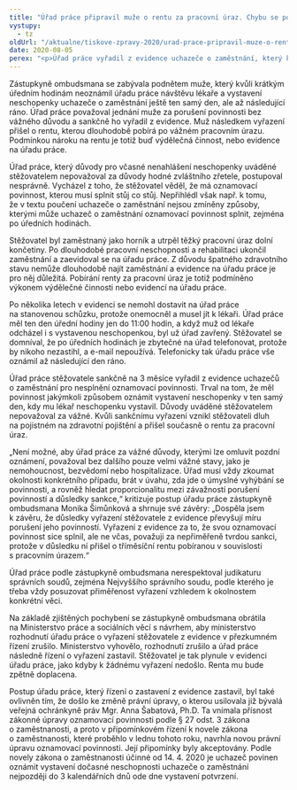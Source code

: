 ```yaml
---
title: "Úřad práce připravil muže o rentu za pracovní úraz. Chybu se podařilo napravit"
vystupy:
  - tz
oldUrl: "/aktualne/tiskove-zpravy-2020/urad-prace-pripravil-muze-o-rentu-za-pracovni-uraz-chybu-se-podarilo-napravit"
date: 2020-08-05
perex: "<p>Úřad práce vyřadil z evidence uchazeče o zaměstnání, který kvůli skončeným úředním hodinám nahlásil neschopenku od lékaře až druhý den ráno. Muž však kvůli tomu přišel o rentu po vážném pracovním úrazu. Podle zástupkyně ombudsmana úřad nepřihlédl ke specifickým okolnostem případu ani ke skutečnosti, že nešlo o účelové a úmyslné vyhýbání se povinnostem. Po její výzvě Ministerstvo práce a sociálních věcí zrušilo rozhodnutí úřadu práce a uložilo mu věc znovu projednat. Úřad práce poté řízení o vyřazení uchazeče z evidence zastavil. Na stěžovatele je nyní nahlíženo tak, že jeho evidence nebyla přerušena.  Pojišťovna mu také musí vyplatit pozastavenou rentu.</p>"
---
```


<!-- imported from the old website -->

<p>Zástupkyně ombudsmana se zabývala podnětem muže, který kvůli krátkým úředním hodinám neoznámil úřadu práce návštěvu lékaře a vystavení neschopenky uchazeče o zaměstnání ještě ten samý den, ale až následující ráno. Úřad práce považoval jednání muže za porušení povinnosti bez vážného důvodu a sankčně ho vyřadil z evidence. Muž následkem vyřazení přišel o rentu, kterou dlouhodobě pobírá po vážném pracovním úrazu. Podmínkou nároku na rentu je totiž buď výdělečná činnost, nebo evidence na úřadu práce.</p> <p>Úřad práce, který důvody pro včasné nenahlášení neschopenky uváděné stěžovatelem nepovažoval za důvody hodné zvláštního zřetele, postupoval nesprávně. Vycházel z toho, že stěžovatel věděl, že má oznamovací povinnost, kterou musí splnit stůj co stůj. Nepřihlédl však např. k tomu, že v textu poučení uchazeče o zaměstnání nejsou zmíněny způsoby, kterými může uchazeč o zaměstnání oznamovací povinnost splnit, zejména po úředních hodinách. </p> <p>Stěžovatel byl zaměstnaný jako horník a utrpěl těžký pracovní úraz dolní končetiny. Po dlouhodobé pracovní neschopnosti a rehabilitaci ukončil zaměstnání a zaevidoval se na úřadu práce. Z důvodu špatného zdravotního stavu nemůže dlouhodobě najít zaměstnání a evidence na úřadu práce je pro něj důležitá. Pobírání renty za pracovní úraz je totiž podmíněno výkonem výdělečné činnosti nebo evidencí na úřadu práce.</p> <p>Po několika letech v evidenci se nemohl dostavit na úřad práce na stanovenou schůzku, protože onemocněl a musel jít k lékaři. Úřad práce měl ten den úřední hodiny jen do 11:00 hodin, a když muž od lékaře odcházel i s vystavenou neschopenkou, byl už úřad zavřený. Stěžovatel se domníval, že po úředních hodinách je zbytečné na úřad telefonovat, protože by nikoho nezastihl, a e-mail nepoužívá. Telefonicky tak úřadu práce vše oznámil až následující den ráno. </p> <p>Úřad práce stěžovatele sankčně na 3 měsíce vyřadil z evidence uchazečů o zaměstnání pro nesplnění oznamovací povinnosti. Trval na tom, že měl povinnost jakýmkoli způsobem oznámit vystavení neschopenky v ten samý den, kdy mu lékař neschopenku vystavil. Důvody uváděné stěžovatelem nepovažoval za vážné. Kvůli sankčnímu vyřazení vznikl stěžovateli dluh na pojistném na zdravotní pojištění a přišel současně o rentu za pracovní úraz.</p> <p>„Není možné, aby úřad práce za vážné důvody, kterými lze omluvit pozdní oznámení, považoval bez dalšího pouze velmi vážné stavy, jako je nemohoucnost, bezvědomí nebo hospitalizace. Úřad musí vždy zkoumat okolnosti konkrétního případu, brát v úvahu, zda jde o úmyslné vyhýbání se povinnosti, a rovněž hledat proporcionalitu mezi závažností porušení povinností a důsledky sankce,“ kritizuje postup úřadu práce zástupkyně ombudsmana Monika Šimůnková a shrnuje své závěry: „Dospěla jsem k závěru, že důsledky vyřazení stěžovatele z evidence převyšují míru porušení jeho povinností. Vyřazení z evidence za to, že svou oznamovací povinnost sice splnil, ale ne včas, považuji za nepřiměřeně tvrdou sankci, protože v důsledku ní přišel o tříměsíční rentu pobíranou v souvislosti s pracovním úrazem.“ </p> <p>Úřad práce podle zástupkyně ombudsmana nerespektoval judikaturu správních soudů, zejména Nejvyššího správního soudu, podle kterého je třeba vždy posuzovat přiměřenost vyřazení vzhledem k okolnostem konkrétní věci. </p> <p>Na základě zjištěných pochybení se zástupkyně ombudsmana obrátila na Ministerstvo práce a sociálních věcí s návrhem, aby ministerstvo rozhodnutí úřadu práce o vyřazení stěžovatele z evidence v přezkumném řízení zrušilo. Ministerstvo vyhovělo, rozhodnutí zrušilo a úřad práce následně řízení o vyřazení zastavil. Stěžovatel je tak plynule v evidenci úřadu práce, jako kdyby k žádnému vyřazení nedošlo. Renta mu bude zpětně doplacena.</p> Postup úřadu práce, který řízení o zastavení z evidence zastavil, byl také ovlivněn tím, že došlo ke změně právní úpravy, o kterou usilovala již bývalá veřejná ochránkyně práv Mgr. Anna Šabatová, Ph.D. Ta vnímala přísnost zákonné úpravy oznamovací povinnosti podle § 27 odst. 3 zákona o zaměstnanosti, a proto v připomínkovém řízení k novele zákona o zaměstnanosti, které proběhlo v lednu tohoto roku, navrhla novou právní úpravu oznamovací povinnosti. Její připomínky byly akceptovány. Podle novely zákona o zaměstnanosti účinné od 14. 4. 2020 je uchazeč povinen oznámit vystavení dočasné neschopnosti uchazeče o zaměstnání nejpozději do 3 kalendářních dnů ode dne vystavení potvrzení.
